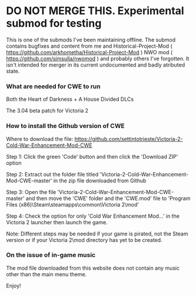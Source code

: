 # DO NOT MERGE THIS. Experimental submod for testing

This is one of the submods I've been maintaining offline. The submod contains bugfixes and content from me and Historical-Project-Mod ( https://github.com/arkhometha/Historical-Project-Mod ) NWO mod ( https://github.com/simsulla/nwomod ) and probably others I've forgotten. It isn't intended for merger in its current undocumented and badly atributed state.

### What are needed for CWE to run

Both the Heart of Darkness + A House Divided DLCs

The 3.04 beta patch for Victoria 2

### How to install the Github version of CWE

Where to download the file: https://github.com/settintotrieste/Victoria-2-Cold-War-Enhancement-Mod-CWE

Step 1: Click the green 'Code' button and then click the 'Download ZIP' option

Step 2: Extract out the folder file titled 'Victoria-2-Cold-War-Enhancement-Mod-CWE-master' in the zip file downloaded from Github

Step 3: Open the file 'Victoria-2-Cold-War-Enhancement-Mod-CWE-master' and then move the 'CWE' folder and the 'CWE.mod' file to 'Program Files (x86)\Steam\steamapps\common\Victoria 2\mod'

Step 4: Check the option for only 'Cold War Enhancement Mod...' in the Victoria 2 launcher then launch the game.

Note: Different steps may be needed if your game is pirated, not the Steam version or if your Victoria 2\mod directory has yet to be created.

### On the issue of in-game music ###

The mod file downloaded from this website does not contain any music other than the main menu theme. 

Enjoy!
